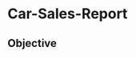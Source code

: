 # Car-Sales-Report

## Objective















































































